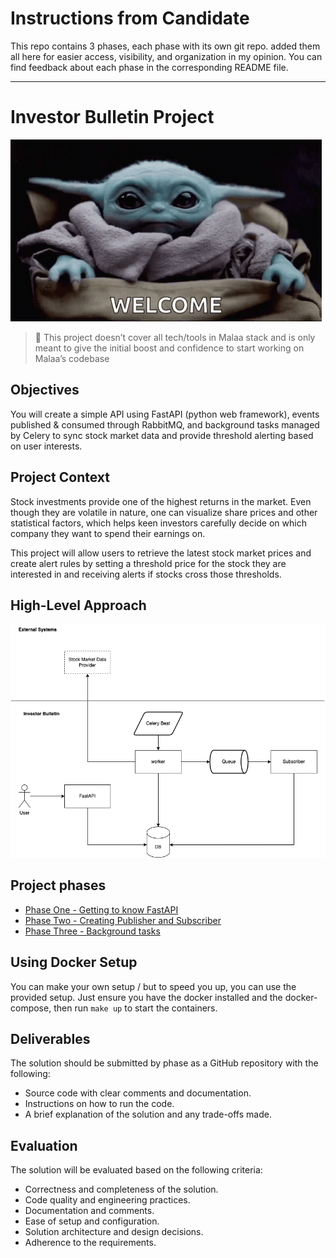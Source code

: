 # Instructions from Candidate
This repo contains 3 phases, each phase with its own git repo. added them all here for easier access,  visibility, and organization in my opinion. You can find feedback about each phase in the corresponding README file.

---
# Investor Bulletin Project

![Welcome](./imgs/hello-welcome.gif)

> 🚨 This project doesn’t cover all tech/tools in Malaa stack and is only meant to give the initial boost and confidence to start working on Malaa’s codebase
>
## Objectives

You will create a simple API using FastAPI (python web framework), events published & consumed through RabbitMQ, and background tasks managed by Celery to sync stock market data and provide threshold alerting based on user interests.

## Project Context

Stock investments provide one of the highest returns in the market. Even though they are volatile in nature, one can visualize share prices and other statistical factors, which helps keen investors carefully decide on which company they want to spend their earnings on.

This project will allow users to retrieve the latest stock market prices and create alert rules by setting a threshold price for the stock they are interested in and receiving alerts if stocks cross those thresholds.

## High-Level Approach

![high-level](imgs/high-level.png)

## Project phases

- [Phase One - Getting to know FastAPI](./phase_1/README.md)
- [Phase Two - Creating Publisher and Subscriber](./phase_2/README.md)
- [Phase Three - Background tasks](./phase_3/README.md)

## Using Docker Setup

You can make your own setup / but to speed you up, you can use the provided setup. Just ensure you have the docker installed and the docker-compose, then run `make up` to start the containers.

## Deliverables

The solution should be submitted by phase as a GitHub repository with the following:

- Source code with clear comments and documentation.
- Instructions on how to run the code.
- A brief explanation of the solution and any trade-offs made.
## Evaluation

The solution will be evaluated based on the following criteria:

- Correctness and completeness of the solution.
- Code quality and engineering practices.
- Documentation and comments.
- Ease of setup and configuration.
- Solution architecture and design decisions.
- Adherence to the requirements.
